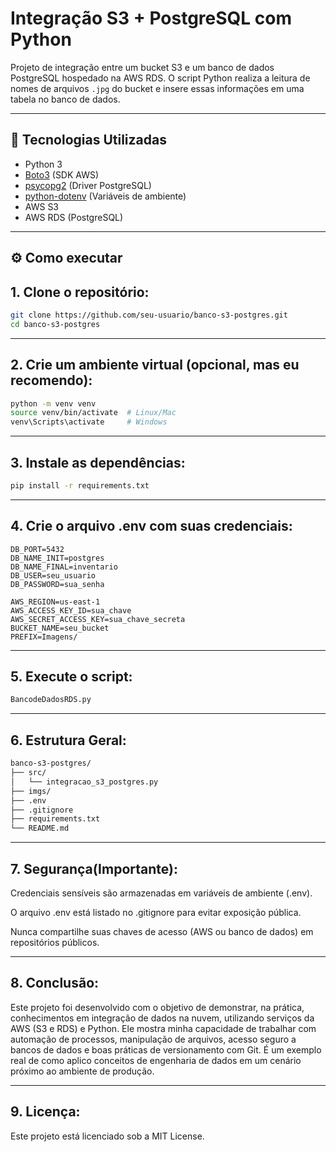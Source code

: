 # Integração S3 + PostgreSQL com Python

Projeto de integração entre um bucket S3 e um banco de dados PostgreSQL hospedado na AWS RDS. O script Python realiza a leitura de nomes de arquivos `.jpg` do bucket e insere essas informações em uma tabela no banco de dados.

---

## 🔧 Tecnologias Utilizadas

- Python 3
- [Boto3](https://boto3.amazonaws.com/) (SDK AWS)
- [psycopg2](https://www.psycopg.org/) (Driver PostgreSQL)
- [python-dotenv](https://pypi.org/project/python-dotenv/) (Variáveis de ambiente)
- AWS S3
- AWS RDS (PostgreSQL)

---

## ⚙️ Como executar

## 1. Clone o repositório:
```bash
git clone https://github.com/seu-usuario/banco-s3-postgres.git
cd banco-s3-postgres
```

---

## 2. Crie um ambiente virtual (opcional, mas eu recomendo):
```bash
python -m venv venv
source venv/bin/activate  # Linux/Mac
venv\Scripts\activate     # Windows
```

---

## 3. Instale as dependências:

```bash
pip install -r requirements.txt
```

---

## 4. Crie o arquivo .env com suas credenciais:

```DB_HOST=seu_host_rds
DB_PORT=5432
DB_NAME_INIT=postgres
DB_NAME_FINAL=inventario
DB_USER=seu_usuario
DB_PASSWORD=sua_senha

AWS_REGION=us-east-1
AWS_ACCESS_KEY_ID=sua_chave
AWS_SECRET_ACCESS_KEY=sua_chave_secreta
BUCKET_NAME=seu_bucket
PREFIX=Imagens/
```

---

## 5. Execute o script:

```bash
BancodeDadosRDS.py
```

---

## 6. Estrutura Geral:
```bash
banco-s3-postgres/
├── src/
│   └── integracao_s3_postgres.py
├── imgs/                 
├── .env                
├── .gitignore
├── requirements.txt
└── README.md
```

---

## 7. Segurança(Importante):
Credenciais sensíveis são armazenadas em variáveis de ambiente (.env).

O arquivo .env está listado no .gitignore para evitar exposição pública.

Nunca compartilhe suas chaves de acesso (AWS ou banco de dados) em repositórios públicos.

---

## 8. Conclusão:
Este projeto foi desenvolvido com o objetivo de demonstrar, na prática, conhecimentos em integração de dados na nuvem, utilizando serviços da AWS (S3 e RDS) e Python. Ele mostra minha capacidade de trabalhar com automação de processos, manipulação de arquivos, acesso seguro a bancos de dados e boas práticas de versionamento com Git. É um exemplo real de como aplico conceitos de engenharia de dados em um cenário próximo ao ambiente de produção.

---


## 9. Licença:

Este projeto está licenciado sob a MIT License.

